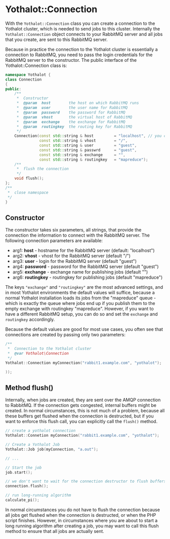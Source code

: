 # Yothalot::Connection

With the `Yothalot::Connection` class you can create a connection to the
Yothalot cluster, which is needed to send jobs to this cluster. Internally
the `Yothalot::Connection` object connects to your RabbitMQ server and all jobs
that you create, are sent to this RabbitMQ server.

Because in practice the connection to the Yothalot cluster is essentially
a connection to RabbitMQ, you need to pass the login credentials for the
RabbitMQ server to the constructor. The public interface of the Yothalot::Connection
class is:
```cpp
namespace Yothalot {
class Connection
{
public:
    /**
     *  Constructor
     *  @param  host        the host on which RabbitMQ runs
     *  @param  user        the user name for RabbitMQ
     *  @param  password    the password for RabbitMQ
     *  @param  vhost       the virtual host of RabbitMQ
     *  @param  exchange    the exchange for RabbitMQ
     *  @param  routingkey  the routing key for RabbitMQ
     */
    Connection(const std::string & host         = "localhost", // you can use "127.0.0.1" notation as well
               const std::string & vhost        = "/",
               const std::string & user         = "guest", 
               const std::string & passwrd      = "guest", 
               const std::string & exchange     = "", 
               const std::string & routingkey   = "mapreduce");
    /**
     *  flush the connection
     */
    void flush();
};
/**
 *  close namespace
 */
}
```

## Constructor

The constructor takes six parameters, all strings, that provide the connection
the information to connect with the RabbitMQ server.
The following connection parameters are available:

* arg1: **host**        - hostname for the RabbitMQ server (default: "localhost")
* arg2: **vhost**       - vhost for the RabbitMQ server (default "/")
* arg3: **user**        - login for the RabbitMQ server (default "guest")
* arg4: **password**    - password for the RabbitMQ server (default "guest")
* arg5: **exchange**    - exchange name for publishing jobs (default "")
* arg6: **routingkey**  - routingkey for publishing jobs (default "mapreduce")

The keys `"exchange"` and `"routingkey"` are the most advanced settings, and in 
most Yothalot environments the default values will suffice, because a normal 
Yothalot installation loads its jobs from the "mapreduce" queue - which is 
exactly the queue where jobs end up if you publish them to the empty exchange 
with routingkey "mapreduce". However, if you want to have a different RabbitMQ 
setup, you can do so and set the `exchange` and `routingkey` accordingly.

Because the default values are good for most use cases, you often see that
connections are created by passing only two parameters:

```cpp
/**
 *  Connection to the Yothalot cluster
 *  @var Yothalot\Connection
 */
Yothalot::Connection myConnection("rabbit1.example.com", "yothalot");

));
```

## Method flush()

Internally, when jobs are created, they are sent  over the AMQP connection
to RabbitMQ. If the connection gets congested, internal buffers might be 
created. In normal circumstances, this is not much of a problem, because
all these buffers get flushed when the connection is destructed, but if 
you want to enforce this flush call, you can explicitly call the `flush()`
method.

```cpp
// create a yothalot connection
Yothalot::Connetion myConnection("rabbit1.example.com", "yothalot");

// Create a Yothalot Job
Yothalot::Job job(myConnection, "a.out");

// ... 

// Start the job
job.start();

// we don't want to wait for the connection destructor to flush buffers
connection.flush();

// run long-running algorithm
calculate_pi();
```

In normal circumstances you do not have to flush the connection because
all jobs get flushed when the connection is destructed, or when the
PHP script finishes. However, in circumstances where you are about to
start a long running algorithm after creating a job, you may want to
call this flush method to ensure that all jobs are actually sent.
